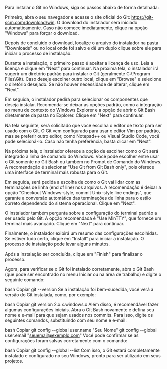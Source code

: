 Para instalar o Git no Windows, siga os passos abaixo de forma detalhada:

Primeiro, abra o seu navegador e acesse o site oficial do Git: https://git-scm.com/download/win. O download do instalador será iniciado automaticamente. Caso não comece imediatamente, clique na opção "Windows" para forçar o download.

Depois de concluído o download, localize o arquivo do instalador na pasta "Downloads" ou no local onde foi salvo e dê um duplo clique sobre ele para iniciar o processo de instalação.

Durante a instalação, o primeiro passo é aceitar a licença de uso. Leia a licença e clique em "Next" para continuar. Na próxima tela, o instalador irá sugerir um diretório padrão para instalar o Git (geralmente C:\Program Files\Git). Caso deseje escolher outro local, clique em "Browse" e selecione o diretório desejado. Se não houver necessidade de alterar, clique em "Next".

Em seguida, o instalador pedirá para selecionar os componentes que deseja instalar. Recomenda-se deixar as opções padrão, como a integração ao menu de contexto do Windows Explorer e a opção de abrir o Git Bash diretamente da pasta no Explorer. Clique em "Next" para continuar.

Na tela seguinte, será solicitado que você escolha o editor de texto para ser usado com o Git. O Git vem configurado para usar o editor Vim por padrão, mas se preferir outro editor, como Notepad++ ou Visual Studio Code, você pode selecioná-lo. Caso não tenha preferência, basta clicar em "Next".

Na próxima tela, o instalador oferece a opção de escolher como o Git será integrado à linha de comando do Windows. Você pode escolher entre usar o Git somente no Git Bash ou também no Prompt de Comando do Windows. A recomendação é selecionar "Use Git from Git Bash only", pois oferece uma interface de terminal mais robusta para o Git.

Em seguida, será pedida a escolha de como o Git vai lidar com as terminações de linha (end of line) nos arquivos. A recomendação é deixar a opção "Checkout Windows-style, commit Unix-style line endings", que garante a conversão automática das terminações de linha para o estilo correto dependendo do sistema operacional. Clique em "Next".

O instalador também pergunta sobre a configuração do terminal padrão a ser usado pelo Git. A opção recomendada é "Use MinTTY", que fornece um terminal mais avançado. Clique em "Next" para continuar.

Finalmente, o instalador exibirá um resumo das configurações escolhidas. Se estiver tudo certo, clique em "Install" para iniciar a instalação. O processo de instalação pode levar alguns minutos.

Após a instalação ser concluída, clique em "Finish" para finalizar o processo.

Agora, para verificar se o Git foi instalado corretamente, abra o Git Bash (que pode ser encontrado no menu Iniciar ou na área de trabalho) e digite o seguinte comando:

bash
Copiar
git --version
Se a instalação foi bem-sucedida, você verá a versão do Git instalada, como, por exemplo:

bash
Copiar
git version 2.x.x.windows.x
Além disso, é recomendável fazer algumas configurações iniciais. Abra o Git Bash novamente e defina seu nome e e-mail para que sejam usados nos commits. Para isso, digite os seguintes comandos, substituindo com seu nome e e-mail:

bash
Copiar
git config --global user.name "Seu Nome"
git config --global user.email "seuemail@exemplo.com"
Você pode confirmar se as configurações foram salvas corretamente com o comando:

bash
Copiar
git config --global --list
Com isso, o Git estará completamente instalado e configurado no seu Windows, pronto para ser utilizado em seus projetos.
